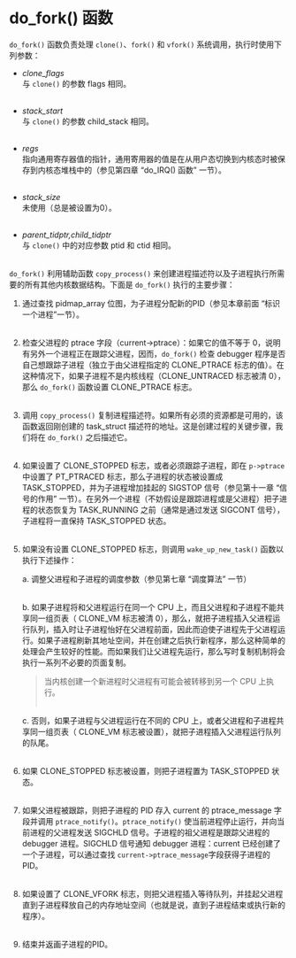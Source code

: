 # do_fork() 函数

`do_fork()` 函数负责处理 `clone()`、`fork()` 和 `vfork()` 系统调用，执行时使用下列参数：  

* *clone_flags*  
与 `clone()` 的参数 flags 相同。  
&emsp;

* *stack_start*  
与 `clone()` 的参数 child_stack 相同。  
&emsp;

* *regs*  
指向通用寄存器值的指针，通用寄用器的值是在从用户态切换到内核态时被保存到内核态堆栈中的（参见第四章 “do_IRQ() 函数” 一节）。  
&emsp;

* *stack_size*  
未使用（总是被设置为0）。  
&emsp;

* *parent_tidptr,child_tidptr*  
与 `clone()` 中的对应参数 ptid 和 ctid 相同。  
&emsp;

`do_fork()` 利用辅助函数 `copy_process()` 来创建进程描述符以及子进程执行所需要的所有其他内核数据结构。下面是 `do_fork()` 执行的主要步骤：  

1. 通过查找 pidmap_array 位图，为子进程分配新的PID（参见本章前面 “标识一个进程”一节）。  
&emsp;

2. 检查父进程的 ptrace 字段（current->ptrace）：如果它的值不等于 0，说明有另外一个进程正在跟踪父进程，因而，`do_fork()` 检查 debugger 程序是否自己想跟踪子进程（独立于由父进程指定的 CLONE_PTRACE 标志的值）。在这种情况下，如果子进程不是内核线程（CLONE_UNTRACED 标志被清 0），那么 `do_fork()` 函数设置 CLONE_PTRACE 标志。  
&emsp;

3. 调用 `copy_process()` 复制进程描述符。如果所有必须的资源都是可用的，该函数返回刚创建的 task_struct 描述符的地址。这是创建过程的关键步骤，我们将在 `do_fork()` 之后描述它。  
&emsp;

4. 如果设置了 CLONE_STOPPED 标志，或者必须跟踪子进程，即在 `p->ptrace` 中设置了 PT_PTRACED 标志，那么子进程的状态被设置成 TASK_STOPPED，并为子进程增加挂起的 SIGSTOP 信号（参见第十一章 “信号的作用” 一节）。在另外一个进程（不妨假设是跟踪进程或是父进程）把子进程的状态恢复为 TASK_RUNNING 之前（通常是通过发送 SIGCONT 信号），子进程将一直保持 TASK_STOPPED 状态。  
&emsp;

5. 如果没有设置 CLONE_STOPPED 标志，则调用 `wake_up_new_task()` 函数以执行下述操作：  

    a. 调整父进程和子进程的调度参数（参见第七章 “调度算法” 一节）  
    &emsp;

    b. 如果子进程将和父进程运行在同一个 CPU 上，而且父进程和子进程不能共享同一组页表（ CLONE_VM 标志被清 0），那么，就把子进程插入父进程运行队列，插入时让子进程怡好在父进程前面，因此而迫使子进程先于父进程运行。如果子进程刷新其地址空间，并在创建之后执行新程序，那么这种简单的处理会产生较好的性能。而如果我们让父进程先运行，那么写时复制机制将会执行一系列不必要的页面复制。

    > 当内核创建一个新进程时父进程有可能会被转移到另一个 CPU 上执行。  
    &emsp;

    c. 否则，如果子进程与父进程运行在不同的 CPU 上，或者父进程和子进程共享同一组页表（ CLONE_VM 标志被设置），就把子进程插入父进程运行队列的队尾。  
&emsp;

6. 如果 CLONE_STOPPED 标志被设置，则把子进程置为 TASK_STOPPED 状态。  
&emsp;

7. 如果父进程被跟踪，则把子进程的 PID 存入 current 的 ptrace_message 字段并调用 `ptrace_notify()`。`ptrace_notify()` 使当前进程停止运行，并向当前进程的父进程发送 SIGCHLD 信号。子进程的祖父进程是跟踪父进程的 debugger 进程。SIGCHLD 信号通知 debugger 进程：current 已经创建了一个子进程，可以通过查找 `current->ptrace_message`字段获得子进程的 PID。  
&emsp;

8. 如果设置了 CLONE_VFORK 标志，则把父进程插入等待队列，并挂起父进程直到子进程释放自己的内存地址空间（也就是说，直到子进程结束或执行新的程序）。  
&emsp;

9. 结束并返画子进程的PID。  

